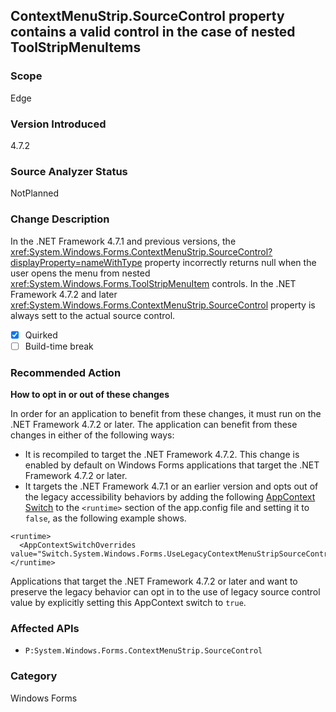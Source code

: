 ## ContextMenuStrip.SourceControl property contains a valid control in the case of nested ToolStripMenuItems

### Scope
Edge

### Version Introduced
4.7.2

### Source Analyzer Status
NotPlanned

### Change Description
In the .NET Framework 4.7.1 and previous versions, the <xref:System.Windows.Forms.ContextMenuStrip.SourceControl?displayProperty=nameWithType> property incorrectly returns null when the user opens the menu from nested <xref:System.Windows.Forms.ToolStripMenuItem> controls. 
In the .NET Framework 4.7.2 and later <xref:System.Windows.Forms.ContextMenuStrip.SourceControl> property is always sett to the actual source control.

- [X] Quirked
- [ ] Build-time break

### Recommended Action
__How to opt in or out of these changes__

In order for an application to benefit from these changes, it must run on the .NET Framework 4.7.2 or later. The application can benefit from these changes in either of the following ways:
- It is recompiled to target the .NET Framework 4.7.2. This change is enabled by default on Windows Forms applications that target the .NET Framework 4.7.2 or later.
- It targets the .NET Framework 4.7.1 or an earlier version and opts out of the legacy accessibility behaviors by adding the following [AppContext Switch](https://docs.microsoft.com/dotnet/framework/configure-apps/file-schema/runtime/appcontextswitchoverrides-element) to the `<runtime>` section of the app.config file and setting it to `false`, as the following example shows.
```
<runtime>
  <AppContextSwitchOverrides value="Switch.System.Windows.Forms.UseLegacyContextMenuStripSourceControlValue=false"/>
</runtime>
``` 
Applications that target the .NET Framework 4.7.2 or later and want to preserve the legacy behavior can opt in to the use of legacy source control value by explicitly setting this AppContext switch to `true`. 


### Affected APIs
 * `P:System.Windows.Forms.ContextMenuStrip.SourceControl`

### Category
Windows Forms

<!--
    ### 460662 
-->


